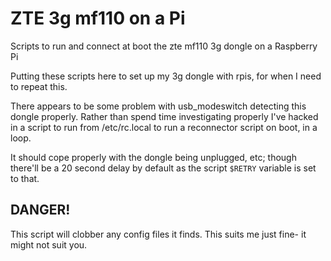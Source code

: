 # ZTE 3g mf110 on a Pi
Scripts to run and connect at boot the zte mf110 3g dongle on a Raspberry Pi

Putting these scripts here to set up my 3g dongle with rpis, for when I need to repeat this.

There appears to be some problem with usb_modeswitch detecting this dongle properly. Rather than spend time investigating properly I've hacked in a script to run from /etc/rc.local to run a reconnector script on boot, in a loop.

It should cope properly with the dongle being unplugged, etc; though there'll be a 20 second delay by default as the script  `$RETRY` variable is set to that.

## DANGER!
This script will clobber any config files it finds. This suits me just fine- it might not suit you.

